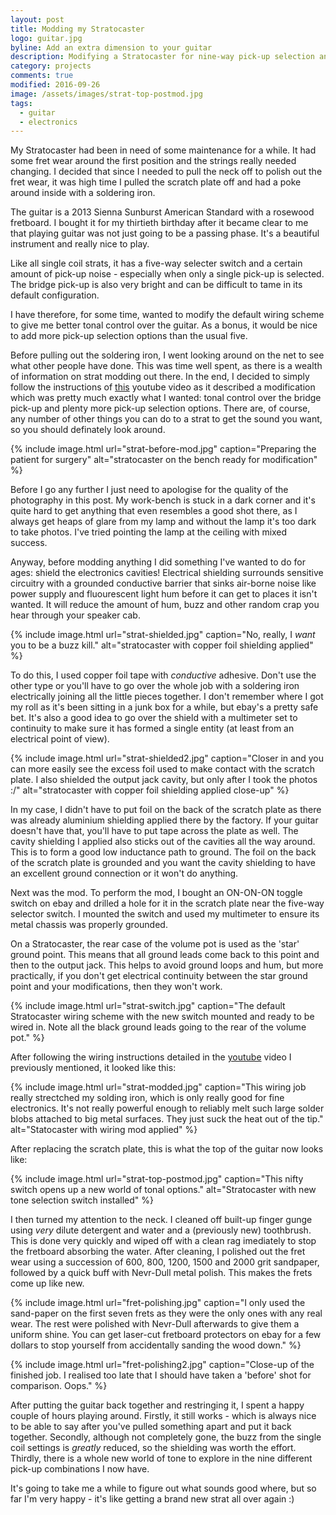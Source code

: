 ```yaml
---
layout: post
title: Modding my Stratocaster
logo: guitar.jpg
byline: Add an extra dimension to your guitar
description: Modifying a Stratocaster for nine-way pick-up selection and dual capacitor tone knobs. Also bonus fret maintenance and polishing.
category: projects
comments: true
modified: 2016-09-26
image: /assets/images/strat-top-postmod.jpg
tags:
  - guitar
  - electronics
---
```


My Stratocaster had been in need of some maintenance for a while. It had some fret wear around the first position and the strings really needed changing. I decided that since I needed to pull the neck off to polish out the fret wear, it was high time I pulled the scratch plate off and had a poke around inside with a soldering iron.

The guitar is a 2013 Sienna Sunburst American Standard with a rosewood fretboard. I bought it for my thirtieth birthday after it became clear to me that playing guitar was not just going to be a passing phase. It's a beautiful instrument and really nice to play.

Like all single coil strats, it has a five-way selecter switch and a certain amount of pick-up noise - especially when only a single pick-up is selected. The bridge pick-up is also very bright and can be difficult to tame in its default configuration.

I have therefore, for some time, wanted to modify the default wiring scheme to give me better tonal control over the guitar. As a bonus, it would be nice to add more pick-up selection options than the usual five.

Before pulling out the soldering iron, I went looking around on the net to see what other people have done. This was time well spent, as there is a wealth of information on strat modding out there. In the end, I decided to simply follow the instructions of [this](https://www.youtube.com/watch?v=zaylqAbpUAM) youtube video as it described a modification which was pretty much exactly what I wanted: tonal control over the bridge pick-up and plenty more pick-up selection options. There are, of course, any number of other things you can do to a strat to get the sound you want, so you should definately look around.

{% include image.html url="strat-before-mod.jpg" caption="Preparing the patient for surgery" alt="stratocaster on the bench ready for modification" %}

Before I go any further I just need to apologise for the quality of the photography in this post. My work-bench is stuck in a dark corner and it's quite hard to get anything that even resembles a good shot there, as I always get heaps of glare from my lamp and without the lamp it's too dark to take photos. I've tried pointing the lamp at the ceiling with mixed success.

Anyway, before modding anything I did something I've wanted to do for ages: shield the electronics cavities! Electrical shielding surrounds sensitive circuitry with a grounded conductive barrier that sinks air-borne noise like power supply and fluourescent light hum before it can get to places it isn't wanted. It will reduce the amount of hum, buzz and other random crap you hear through your speaker cab.

{% include image.html url="strat-shielded.jpg" caption="No, really, I <i>want</i> you to be a buzz kill." alt="stratocaster with copper foil shielding applied" %}

To do this, I used copper foil tape with _conductive_ adhesive. Don't use the other type or you'll have to go over the whole job with a soldering iron electrically joining all the little pieces together. I don't remember where I got my roll as it's been sitting in a junk box for a while, but ebay's a pretty safe bet. It's also a good idea to go over the shield with a multimeter set to continuity to make sure it has formed a single entity (at least from an electrical point of view).

{% include image.html url="strat-shielded2.jpg" caption="Closer in and you can more easily see the excess foil used to make contact with the scratch plate. I also shielded the output jack cavity, but only after I took the photos :/" alt="stratocaster with copper foil shielding applied close-up" %}

In my case, I didn't have to put foil on the back of the scratch plate as there was already aluminium shielding applied there by the factory. If your guitar doesn't have that, you'll have to put tape across the plate as well. The cavity shielding I applied also sticks out of the cavities all the way around. This is to form a good low inductance path to ground. The foil on the back of the scratch plate is grounded and you want the cavity shielding to have an excellent ground connection or it won't do anything.

Next was the mod. To perform the mod, I bought an ON-ON-ON toggle switch on ebay and drilled a hole for it in the scratch plate near the five-way selector switch. I mounted the switch and used my multimeter to ensure its metal chassis was properly grounded.

On a Stratocaster, the rear case of the volume pot is used as the 'star' ground point. This means that all ground leads come back to this point and then to the output jack. This helps to avoid ground loops and hum, but more practically, if you don't get electrical continuity between the star ground point and your modifications, then they won't work.

{% include image.html url="strat-switch.jpg" caption="The default Stratocaster wiring scheme with the new switch mounted and ready to be wired in. Note all the black ground leads going to the rear of the volume pot." %}

After following the wiring instructions detailed in the [youtube](https://www.youtube.com/watch?v=zaylqAbpUAM) video I previously mentioned, it looked like this:

{% include image.html url="strat-modded.jpg" caption="This wiring job really strectched my solding iron, which is only really good for fine electronics. It's not really powerful enough to reliably melt such large solder blobs attached to big metal surfaces. They just suck the heat out of the tip." alt="Statocaster with wiring mod applied" %}

After replacing the scratch plate, this is what the top of the guitar now looks like:

{% include image.html url="strat-top-postmod.jpg" caption="This nifty switch opens up a new world of tonal options." alt="Stratocaster with new tone selection switch installed" %}

I then turned my attention to the neck. I cleaned off built-up finger gunge using _very_ dilute detergent and water and a (previously new) toothbrush. This is done very quickly and wiped off with a clean rag imediately to stop the fretboard absorbing the water. After cleaning, I polished out the fret wear using a succession of 600, 800, 1200, 1500 and 2000 grit sandpaper, followed by a quick buff with Nevr-Dull metal polish. This makes the frets come up like new.

{% include image.html url="fret-polishing.jpg" caption="I only used the sand-paper on the first seven frets as they were the only ones with any real wear. The rest were polished with Nevr-Dull afterwards to give them a uniform shine. You can get laser-cut fretboard protectors on ebay for a few dollars to stop yourself from accidentally sanding the wood down." %}

{% include image.html url="fret-polishing2.jpg" caption="Close-up of the finished job. I realised too late that I should have taken a 'before' shot for comparison. Oops." %}

After putting the guitar back together and restringing it, I spent a happy couple of hours playing around. Firstly, it still works - which is always nice to be able to say after you've pulled something apart and put it back together. Secondly, although not completely gone, the buzz from the single coil settings is _greatly_ reduced, so the shielding was worth the effort. Thirdly, there is a whole new world of tone to explore in the nine different pick-up combinations I now have.

It's going to take me a while to figure out what sounds good where, but so far I'm very happy - it's like getting a brand new strat all over again :)
